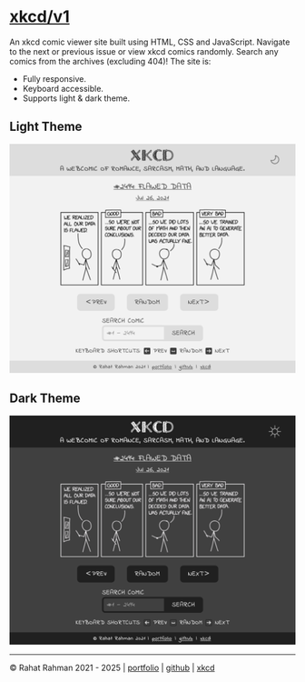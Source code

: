 # [xkcd/v1](https://rahatrahman.com/xkcd/v1)

An xkcd comic viewer site built using HTML, CSS and JavaScript. Navigate to the next or previous issue or view xkcd comics randomly. Search any comics from the archives (excluding 404)! The site is:

* Fully responsive.
* Keyboard accessible.
* Supports light & dark theme.

## Light Theme
![light theme screenshot](assets/images/screenshot-light.png)

## Dark Theme
![dark theme screenshot](assets/images/screenshot-dark.png)

---
© Rahat Rahman 2021 - 2025 | [portfolio](https://rahatrahman.com) | [github](https://github.com/rahatbd) | [xkcd](https://xkcd.com/json.html)